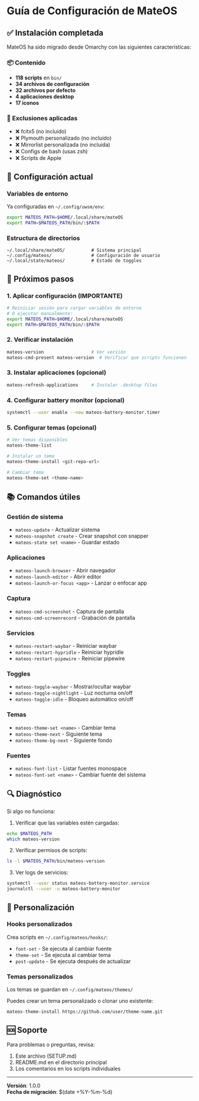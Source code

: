 # Guía de Configuración de MateOS

## ✅ Instalación completada

MateOS ha sido migrado desde Omarchy con las siguientes características:

### 📦 Contenido
- **118 scripts** en `bin/`
- **34 archivos de configuración**
- **32 archivos por defecto**
- **4 aplicaciones desktop**
- **17 iconos**

### 🚫 Exclusiones aplicadas
- ❌ fcitx5 (no incluido)
- ❌ Plymouth personalizado (no incluido)
- ❌ Mirrorlist personalizada (no incluida)
- ❌ Configs de bash (usas zsh)
- ❌ Scripts de Apple

## 🔧 Configuración actual

### Variables de entorno
Ya configuradas en `~/.config/uwsm/env`:
```bash
export MATEOS_PATH=$HOME/.local/share/mateOS
export PATH=$MATEOS_PATH/bin/:$PATH
```

### Estructura de directorios
```
~/.local/share/mateOS/          # Sistema principal
~/.config/mateos/               # Configuración de usuario
~/.local/state/mateos/          # Estado de toggles
```

## 🚀 Próximos pasos

### 1. Aplicar configuración (IMPORTANTE)
```bash
# Reiniciar sesión para cargar variables de entorno
# O ejecutar manualmente:
export MATEOS_PATH=$HOME/.local/share/mateOS
export PATH=$MATEOS_PATH/bin/:$PATH
```

### 2. Verificar instalación
```bash
mateos-version                  # Ver versión
mateos-cmd-present mateos-version  # Verificar que scripts funcionen
```

### 3. Instalar aplicaciones (opcional)
```bash
mateos-refresh-applications     # Instalar .desktop files
```

### 4. Configurar battery monitor (opcional)
```bash
systemctl --user enable --now mateos-battery-monitor.timer
```

### 5. Configurar temas (opcional)
```bash
# Ver temas disponibles
mateos-theme-list

# Instalar un tema
mateos-theme-install <git-repo-url>

# Cambiar tema
mateos-theme-set <theme-name>
```

## 📚 Comandos útiles

### Gestión de sistema
- `mateos-update` - Actualizar sistema
- `mateos-snapshot create` - Crear snapshot con snapper
- `mateos-state set <name>` - Guardar estado

### Aplicaciones
- `mateos-launch-browser` - Abrir navegador
- `mateos-launch-editor` - Abrir editor
- `mateos-launch-or-focus <app>` - Lanzar o enfocar app

### Captura
- `mateos-cmd-screenshot` - Captura de pantalla
- `mateos-cmd-screenrecord` - Grabación de pantalla

### Servicios
- `mateos-restart-waybar` - Reiniciar waybar
- `mateos-restart-hypridle` - Reiniciar hypridle
- `mateos-restart-pipewire` - Reiniciar pipewire

### Toggles
- `mateos-toggle-waybar` - Mostrar/ocultar waybar
- `mateos-toggle-nightlight` - Luz nocturna on/off
- `mateos-toggle-idle` - Bloqueo automático on/off

### Temas
- `mateos-theme-set <name>` - Cambiar tema
- `mateos-theme-next` - Siguiente tema
- `mateos-theme-bg-next` - Siguiente fondo

### Fuentes
- `mateos-font-list` - Listar fuentes monospace
- `mateos-font-set <name>` - Cambiar fuente del sistema

## 🔍 Diagnóstico

Si algo no funciona:

1. Verificar que las variables estén cargadas:
```bash
echo $MATEOS_PATH
which mateos-version
```

2. Verificar permisos de scripts:
```bash
ls -l $MATEOS_PATH/bin/mateos-version
```

3. Ver logs de servicios:
```bash
systemctl --user status mateos-battery-monitor.service
journalctl --user -u mateos-battery-monitor
```

## 📝 Personalización

### Hooks personalizados
Crea scripts en `~/.config/mateos/hooks/`:
- `font-set` - Se ejecuta al cambiar fuente
- `theme-set` - Se ejecuta al cambiar tema  
- `post-update` - Se ejecuta después de actualizar

### Temas personalizados
Los temas se guardan en `~/.config/mateos/themes/`

Puedes crear un tema personalizado o clonar uno existente:
```bash
mateos-theme-install https://github.com/user/theme-name.git
```

## 🆘 Soporte

Para problemas o preguntas, revisa:
1. Este archivo (SETUP.md)
2. README.md en el directorio principal
3. Los comentarios en los scripts individuales

---

**Versión**: 1.0.0  
**Fecha de migración**: $(date +%Y-%m-%d)
